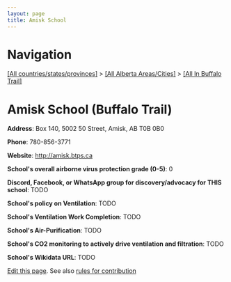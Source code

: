 ```yaml
---
layout: page
title: Amisk School
---
```

# Navigation

[[All countries/states/provinces]](../../..) > [[All Alberta Areas/Cities]](../..) > [[All In Buffalo Trail]](..)

# Amisk School (Buffalo Trail)

**Address**: Box 140, 5002 50 Street, Amisk, AB T0B 0B0

**Phone**: 780-856-3771

**Website**: <http://amisk.btps.ca>

**School's overall airborne virus protection grade (0-5)**: 0

**Discord, Facebook, or WhatsApp group for discovery/advocacy for THIS school**: TODO

**School's policy on Ventilation**: TODO

**School's Ventilation Work Completion**: TODO

**School's Air-Purification**: TODO

**School's CO2 monitoring to actively drive ventilation and filtration**: TODO

**School's Wikidata URL**: TODO


[Edit this page](https://github.com/ventilate-schools/AB/edit/main/./Buffalo_Trail/Amisk_School.md). See also [rules for contribution](../../../contribution-rules/)